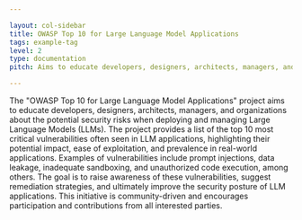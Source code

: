 ```yaml
---

layout: col-sidebar
title: OWASP Top 10 for Large Language Model Applications
tags: example-tag
level: 2
type: documentation
pitch: Aims to educate developers, designers, architects, managers, and organizations about the potential security risks when deploying and managing Large Language Models (LLMs)

---
```


The "OWASP Top 10 for Large Language Model Applications" project aims to educate developers, designers, architects, managers, and organizations about the potential security risks when deploying and managing Large Language Models (LLMs). The project provides a list of the top 10 most critical vulnerabilities often seen in LLM applications, highlighting their potential impact, ease of exploitation, and prevalence in real-world applications. Examples of vulnerabilities include prompt injections, data leakage, inadequate sandboxing, and unauthorized code execution, among others. The goal is to raise awareness of these vulnerabilities, suggest remediation strategies, and ultimately improve the security posture of LLM applications. This initiative is community-driven and encourages participation and contributions from all interested parties.

